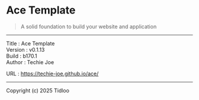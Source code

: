 # Ace Template
> A solid foundation to build your website and application
---

Title    : Ace Template  
Version  : v0.1.13  
Build    : b170.1  
Author   : Techie Joe  

URL      : https://techie-joe.github.io/ace/  

---

Copyright (c) 2025 Tidloo